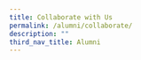 ```yaml
---
title: Collaborate with Us
permalink: /alumni/collaborate/
description: ""
third_nav_title: Alumni
---
```

